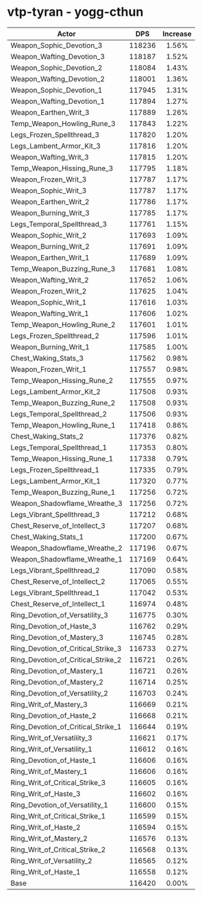 # vtp-tyran - yogg-cthun
| Actor | DPS | Increase |
|---|:---:|:---:|
|Weapon_Sophic_Devotion_3|118236|1.56%|
|Weapon_Wafting_Devotion_3|118187|1.52%|
|Weapon_Sophic_Devotion_2|118084|1.43%|
|Weapon_Wafting_Devotion_2|118001|1.36%|
|Weapon_Sophic_Devotion_1|117945|1.31%|
|Weapon_Wafting_Devotion_1|117894|1.27%|
|Weapon_Earthen_Writ_3|117889|1.26%|
|Temp_Weapon_Howling_Rune_3|117843|1.22%|
|Legs_Frozen_Spellthread_3|117820|1.20%|
|Legs_Lambent_Armor_Kit_3|117816|1.20%|
|Weapon_Wafting_Writ_3|117815|1.20%|
|Temp_Weapon_Hissing_Rune_3|117795|1.18%|
|Weapon_Frozen_Writ_3|117787|1.17%|
|Weapon_Sophic_Writ_3|117787|1.17%|
|Weapon_Earthen_Writ_2|117786|1.17%|
|Weapon_Burning_Writ_3|117785|1.17%|
|Legs_Temporal_Spellthread_3|117761|1.15%|
|Weapon_Sophic_Writ_2|117693|1.09%|
|Weapon_Burning_Writ_2|117691|1.09%|
|Weapon_Earthen_Writ_1|117689|1.09%|
|Temp_Weapon_Buzzing_Rune_3|117681|1.08%|
|Weapon_Wafting_Writ_2|117652|1.06%|
|Weapon_Frozen_Writ_2|117625|1.04%|
|Weapon_Sophic_Writ_1|117616|1.03%|
|Weapon_Wafting_Writ_1|117606|1.02%|
|Temp_Weapon_Howling_Rune_2|117601|1.01%|
|Legs_Frozen_Spellthread_2|117596|1.01%|
|Weapon_Burning_Writ_1|117585|1.00%|
|Chest_Waking_Stats_3|117562|0.98%|
|Weapon_Frozen_Writ_1|117557|0.98%|
|Temp_Weapon_Hissing_Rune_2|117555|0.97%|
|Legs_Lambent_Armor_Kit_2|117508|0.93%|
|Temp_Weapon_Buzzing_Rune_2|117508|0.93%|
|Legs_Temporal_Spellthread_2|117506|0.93%|
|Temp_Weapon_Howling_Rune_1|117418|0.86%|
|Chest_Waking_Stats_2|117376|0.82%|
|Legs_Temporal_Spellthread_1|117353|0.80%|
|Temp_Weapon_Hissing_Rune_1|117338|0.79%|
|Legs_Frozen_Spellthread_1|117335|0.79%|
|Legs_Lambent_Armor_Kit_1|117320|0.77%|
|Temp_Weapon_Buzzing_Rune_1|117256|0.72%|
|Weapon_Shadowflame_Wreathe_3|117256|0.72%|
|Legs_Vibrant_Spellthread_3|117212|0.68%|
|Chest_Reserve_of_Intellect_3|117207|0.68%|
|Chest_Waking_Stats_1|117200|0.67%|
|Weapon_Shadowflame_Wreathe_2|117196|0.67%|
|Weapon_Shadowflame_Wreathe_1|117169|0.64%|
|Legs_Vibrant_Spellthread_2|117090|0.58%|
|Chest_Reserve_of_Intellect_2|117065|0.55%|
|Legs_Vibrant_Spellthread_1|117042|0.53%|
|Chest_Reserve_of_Intellect_1|116974|0.48%|
|Ring_Devotion_of_Versatility_3|116775|0.30%|
|Ring_Devotion_of_Haste_3|116762|0.29%|
|Ring_Devotion_of_Mastery_3|116745|0.28%|
|Ring_Devotion_of_Critical_Strike_3|116733|0.27%|
|Ring_Devotion_of_Critical_Strike_2|116721|0.26%|
|Ring_Devotion_of_Mastery_1|116721|0.26%|
|Ring_Devotion_of_Mastery_2|116714|0.25%|
|Ring_Devotion_of_Versatility_2|116703|0.24%|
|Ring_Writ_of_Mastery_3|116669|0.21%|
|Ring_Devotion_of_Haste_2|116668|0.21%|
|Ring_Devotion_of_Critical_Strike_1|116644|0.19%|
|Ring_Writ_of_Versatility_3|116621|0.17%|
|Ring_Writ_of_Versatility_1|116612|0.16%|
|Ring_Devotion_of_Haste_1|116606|0.16%|
|Ring_Writ_of_Mastery_1|116606|0.16%|
|Ring_Writ_of_Critical_Strike_3|116605|0.16%|
|Ring_Writ_of_Haste_3|116602|0.16%|
|Ring_Devotion_of_Versatility_1|116600|0.15%|
|Ring_Writ_of_Critical_Strike_1|116599|0.15%|
|Ring_Writ_of_Haste_2|116594|0.15%|
|Ring_Writ_of_Mastery_2|116576|0.13%|
|Ring_Writ_of_Critical_Strike_2|116568|0.13%|
|Ring_Writ_of_Versatility_2|116565|0.12%|
|Ring_Writ_of_Haste_1|116558|0.12%|
|Base|116420|0.00%|
